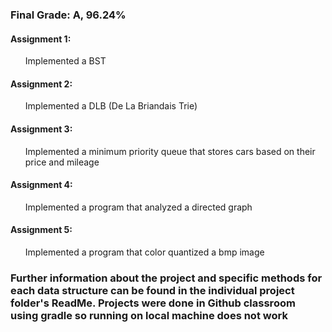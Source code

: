 <h3>Final Grade: A, 96.24%</h3>

<h4>Assignment 1:</h4>
<ul>Implemented a BST</ul>
<h4>Assignment 2:</h4>
<ul>Implemented a DLB (De La Briandais Trie)</ul>
<h4>Assignment 3:</h4>
<ul>Implemented a minimum priority queue that stores cars based on their price and mileage</ul>
<h4>Assignment 4:</h4>
<ul>Implemented a program that analyzed a directed graph</ul>
<h4>Assignment 5:</h4>
<ul>Implemented a program that color quantized a bmp image</ul>

<h3>Further information about the project and specific methods for each data structure can be found in the individual project folder's ReadMe. Projects were done in Github classroom using gradle so running on local machine does not work</h3>
